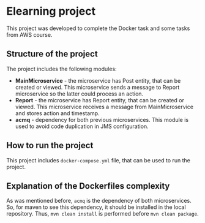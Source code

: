 # Elearning project

This project was developed to complete the Docker task and some tasks from AWS course.

## Structure of the project

The project includes the following modules:
* **MainMicroservice** - the microservice has Post entity, that can be created or viewed. This microservice sends a message to Report microservice so the latter could process an action.
* **Report** - the microservice has Report entity, that can be created or viewed. This microservice receives a message from MainMicroservice and stores action and timestamp.
* **acmq** - dependency for both previous microservices. This module is used to avoid code duplication in JMS configuration.

## How to run the project
This project includes `docker-compose.yml` file, that can be used to run the project.

## Explanation of the Dockerfiles complexity

As was mentioned before, `acmq` is the dependency of both microservices.
So, for maven to see this dependency, it should be installed in the local repository.
Thus, `mvn clean install` is performed before `mvn clean package`.
